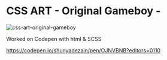 # CSS ART - Original Gameboy -
![css-art-original-gameboy](https://user-images.githubusercontent.com/56504519/91629592-40231b00-ea05-11ea-8c7c-938f4c74aa4f.jpg)

Worked on Codepen with html & SCSS

https://codepen.io/shunyadezain/pen/OJNVBNB?editors=0110

